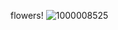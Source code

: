flowers!
![1000008525](https://github.com/user-attachments/assets/f4c901ab-276c-41c0-ac25-3b45e832b87b)
